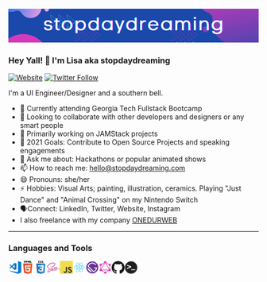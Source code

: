 ![stopdaydreaming](stopdaydreaming.png)

### Hey Yall! 👋 I'm Lisa aka stopdaydreaming

[![Website](https://img.shields.io/website?label=stopdaydreaming.com&style=for-the-badge&url=https%3A%2F%2Fstopdaydreaming.com)](https://stopdaydreaming.com)
[![Twitter Follow](https://img.shields.io/twitter/follow/stopdaydreaming?color=1DA1F2&logo=twitter&style=for-the-badge)](https://twitter.com/intent/follow?original_referer=https%3A%2F%2Fgithub.com%2Fstopdaydreaming&screen_name=stopdaydreaming)


I'm a UI Engineer/Designer and a southern bell.
- 🌱 Currently attending Georgia Tech Fullstack Bootcamp
- 👯 Looking to collaborate with other developers and designers or any smart people
- 🤔 Primarily working on JAMStack projects
- 🙌 2021 Goals: Contribute to Open Source Projects and speaking engagements
- 💬 Ask me about: Hackathons or popular animated shows
- 📫 How to reach me: hello@stopdaydreaming.com
- 😄 Pronouns: she/her
- ⚡ Hobbies: Visual Arts; painting, illustration, ceramics. Playing "Just Dance" and "Animal Crossing" on my Nintendo Switch
- 🗣Connect: LinkedIn, Twitter, Website, Instagram
- I also freelance with my company [ONEDURWEB](https://onedurweb.com/)

---

### Languages and Tools
<img align="left" alt="Visual Studio Code" width="26px" src="https://raw.githubusercontent.com/github/explore/80688e429a7d4ef2fca1e82350fe8e3517d3494d/topics/visual-studio-code/visual-studio-code.png" />
<img align="left" alt="HTML5" width="26px" src="https://raw.githubusercontent.com/github/explore/80688e429a7d4ef2fca1e82350fe8e3517d3494d/topics/html/html.png" />
<img align="left" alt="CSS3" width="26px" src="https://raw.githubusercontent.com/github/explore/80688e429a7d4ef2fca1e82350fe8e3517d3494d/topics/css/css.png" />
<img align="left" alt="Sass" width="26px" src="https://raw.githubusercontent.com/github/explore/80688e429a7d4ef2fca1e82350fe8e3517d3494d/topics/sass/sass.png" />
<img align="left" alt="JavaScript" width="26px" src="https://raw.githubusercontent.com/github/explore/80688e429a7d4ef2fca1e82350fe8e3517d3494d/topics/javascript/javascript.png" />
<img align="left" alt="React" width="26px" src="https://raw.githubusercontent.com/github/explore/80688e429a7d4ef2fca1e82350fe8e3517d3494d/topics/react/react.png" />
<img align="left" alt="Gatsby" width="26px" src="https://raw.githubusercontent.com/github/explore/e94815998e4e0713912fed477a1f346ec04c3da2/topics/gatsby/gatsby.png" />
<img align="left" alt="GraphQL" width="26px" src="https://raw.githubusercontent.com/github/explore/80688e429a7d4ef2fca1e82350fe8e3517d3494d/topics/graphql/graphql.png" />
<img align="left" alt="GitHub" width="26px" src="https://raw.githubusercontent.com/github/explore/78df643247d429f6cc873026c0622819ad797942/topics/github/github.png" />
<img align="left" alt="Terminal" width="26px" src="https://raw.githubusercontent.com/github/explore/80688e429a7d4ef2fca1e82350fe8e3517d3494d/topics/terminal/terminal.png" />

